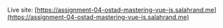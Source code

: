 Live site: [https://assignment-04-ostad-mastering-vue-js.salahrand.me](https://assignment-04-ostad-mastering-vue-js.salahrand.me)
